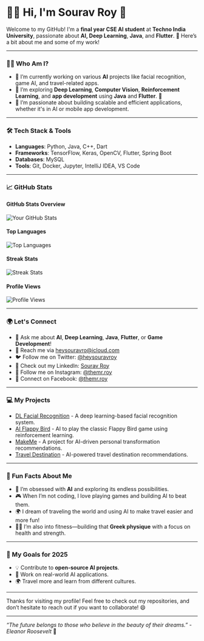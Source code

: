 # 👨‍💻 Hi, I'm Sourav Roy 👋

Welcome to my GitHub! I'm a **final year CSE AI student** at **Techno India University**, passionate about **AI, Deep Learning**, **Java**, and **Flutter**. 🚀 Here’s a bit about me and some of my work!

---

### 👨‍💻 Who Am I?

- 🔭 I’m currently working on various **AI** projects like facial recognition, game AI, and travel-related apps.
- 🌱 I’m exploring **Deep Learning**, **Computer Vision**, **Reinforcement Learning**, and **app development** using **Java** and **Flutter**. 📱
- 🎯 I’m passionate about building scalable and efficient applications, whether it's in AI or mobile app development.

---

### 🛠️ Tech Stack & Tools

- **Languages**: Python, Java, C++, Dart
- **Frameworks**: TensorFlow, Keras, OpenCV, Flutter, Spring Boot
- **Databases**: MySQL
- **Tools**: Git, Docker, Jupyter, IntelliJ IDEA, VS Code

---

### 📈 GitHub Stats

#### GitHub Stats Overview
![Your GitHub Stats](https://github-readme-stats.vercel.app/api?username=heysouravroy&show_icons=true&hide_title=true&count_private=true&hide=prs&theme=radical)

#### Top Languages
![Top Languages](https://github-readme-stats.vercel.app/api/top-langs/?username=heysouravroy&layout=compact&theme=radical)

#### Streak Stats
![Streak Stats](https://github-readme-streak-stats.herokuapp.com/?user=heysouravroy&theme=radical)

#### Profile Views
![Profile Views](https://komarev.com/ghpvc/?username=heysouravroy)

---

### 🌍 Let's Connect

- 💬 Ask me about **AI**, **Deep Learning**, **Java**, **Flutter**, or **Game Development**!
- 📧 Reach me via [heysouravro@icloud.com](mailto:heysouravro@icloud.com)
- 🐦 Follow me on Twitter: [@heysouravroy](https://twitter.com/heysouravroy)
- 📱 Check out my LinkedIn: [Sourav Roy](https://linkedin.com/in/heysouravroy)
- 📸 Follow me on Instagram: [@themr.roy](https://instagram.com/themr.roy)
- 📘 Connect on Facebook: [@themr.roy](https://facebook.com/themr.roy)

---

### 💻 My Projects

- [DL Facial Recognition](https://github.com/heysouravroy/DL_Facial_Recognition) - A deep learning-based facial recognition system.
- [AI Flappy Bird](https://github.com/heysouravroy/AI_Flappy_Bird) - AI to play the classic Flappy Bird game using reinforcement learning.
- [MakeMe](https://github.com/heysouravroy/MakeMe) - A project for AI-driven personal transformation recommendations.
- [Travel Destination](https://github.com/heysouravroy/travel_destination) - AI-powered travel destination recommendations.

---

### 🔮 Fun Facts About Me

- 🧠 I’m obsessed with **AI** and exploring its endless possibilities.
- 🎮 When I’m not coding, I love playing games and building AI to beat them.
- 🌍 I dream of traveling the world and using AI to make travel easier and more fun!
- 🏋️‍♂️ I’m also into fitness—building that **Greek physique** with a focus on health and strength.

---

### 🎯 My Goals for 2025

- 💡 Contribute to **open-source AI projects**.
- 🚀 Work on real-world AI applications.
- 🌍 Travel more and learn from different cultures.

---

Thanks for visiting my profile! Feel free to check out my repositories, and don’t hesitate to reach out if you want to collaborate! 😄

---
*“The future belongs to those who believe in the beauty of their dreams.” - Eleanor Roosevelt* 🌟
